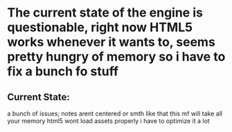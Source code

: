 # The current state of the engine is questionable, right now HTML5 works whenever it wants to, seems pretty hungry of memory so i have to fix a bunch fo stuff
## Current State:
a bunch of issues; notes arent centered or smth like that
this mf will take all your memory
html5 wont load assets properly
i have to optimize it a lot
